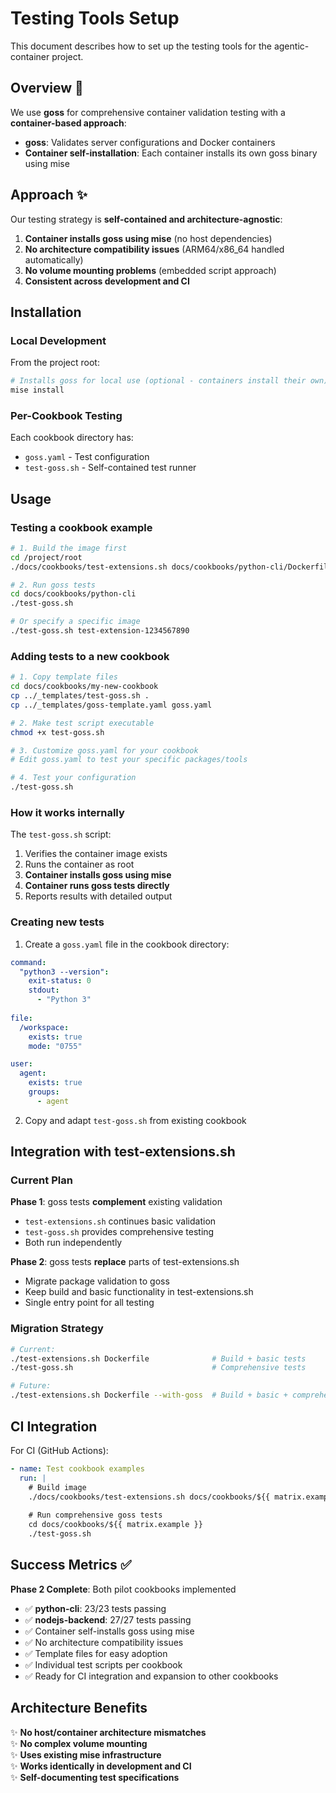 # Testing Tools Setup

This document describes how to set up the testing tools for the agentic-container project.

## Overview 🎯

We use **goss** for comprehensive container validation testing with a **container-based approach**:
- **goss**: Validates server configurations and Docker containers
- **Container self-installation**: Each container installs its own goss binary using mise

## Approach ✨

Our testing strategy is **self-contained and architecture-agnostic**:

1. **Container installs goss using mise** (no host dependencies)
2. **No architecture compatibility issues** (ARM64/x86_64 handled automatically)
3. **No volume mounting problems** (embedded script approach)
4. **Consistent across development and CI**

## Installation

### Local Development

From the project root:
```bash
# Installs goss for local use (optional - containers install their own)
mise install
```

### Per-Cookbook Testing

Each cookbook directory has:
- `goss.yaml` - Test configuration
- `test-goss.sh` - Self-contained test runner

## Usage

### Testing a cookbook example

```bash
# 1. Build the image first
cd /project/root
./docs/cookbooks/test-extensions.sh docs/cookbooks/python-cli/Dockerfile

# 2. Run goss tests
cd docs/cookbooks/python-cli
./test-goss.sh

# Or specify a specific image
./test-goss.sh test-extension-1234567890
```

### Adding tests to a new cookbook

```bash
# 1. Copy template files
cd docs/cookbooks/my-new-cookbook
cp ../_templates/test-goss.sh .
cp ../_templates/goss-template.yaml goss.yaml

# 2. Make test script executable
chmod +x test-goss.sh

# 3. Customize goss.yaml for your cookbook
# Edit goss.yaml to test your specific packages/tools

# 4. Test your configuration  
./test-goss.sh
```

### How it works internally

The `test-goss.sh` script:
1. Verifies the container image exists
2. Runs the container as root
3. **Container installs goss using mise**
4. **Container runs goss tests directly**
5. Reports results with detailed output

### Creating new tests

1. Create a `goss.yaml` file in the cookbook directory:
```yaml
command:
  "python3 --version":
    exit-status: 0
    stdout:
      - "Python 3"
      
file:
  /workspace:
    exists: true
    mode: "0755"

user:
  agent:
    exists: true
    groups:
      - agent
```

2. Copy and adapt `test-goss.sh` from existing cookbook

## Integration with test-extensions.sh

### Current Plan

**Phase 1**: goss tests **complement** existing validation
- `test-extensions.sh` continues basic validation
- `test-goss.sh` provides comprehensive testing
- Both run independently

**Phase 2**: goss tests **replace** parts of test-extensions.sh
- Migrate package validation to goss
- Keep build and basic functionality in test-extensions.sh
- Single entry point for all testing

### Migration Strategy

```bash
# Current: 
./test-extensions.sh Dockerfile              # Build + basic tests
./test-goss.sh                               # Comprehensive tests

# Future:
./test-extensions.sh Dockerfile --with-goss  # Build + basic + comprehensive tests
```

## CI Integration

For CI (GitHub Actions):
```yaml
- name: Test cookbook examples
  run: |
    # Build image
    ./docs/cookbooks/test-extensions.sh docs/cookbooks/${{ matrix.example }}/Dockerfile
    
    # Run comprehensive goss tests
    cd docs/cookbooks/${{ matrix.example }}
    ./test-goss.sh
```

## Success Metrics ✅

**Phase 2 Complete**: Both pilot cookbooks implemented
- ✅ **python-cli**: 23/23 tests passing
- ✅ **nodejs-backend**: 27/27 tests passing  
- ✅ Container self-installs goss using mise
- ✅ No architecture compatibility issues  
- ✅ Template files for easy adoption
- ✅ Individual test scripts per cookbook
- ✅ Ready for CI integration and expansion to other cookbooks

## Architecture Benefits

✨ **No host/container architecture mismatches**  
✨ **No complex volume mounting**  
✨ **Uses existing mise infrastructure**  
✨ **Works identically in development and CI**  
✨ **Self-documenting test specifications**
